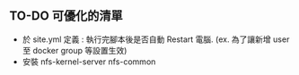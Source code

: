 ## TO-DO 可優化的清單

- 於 site.yml 定義 : 執行完腳本後是否自動 Restart 電腦. (ex. 為了讓新增 user 至 docker group 等設置生效)
- 安裝 nfs-kernel-server nfs-common
